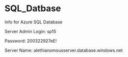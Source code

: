 # SQL_Datbase
Info for Azure SQL Database

Server Admin Login: sp15

Password: 200322927eE!

Server Name: alethianomousserver.database.windows.net
